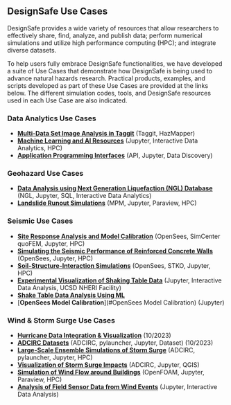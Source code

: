 ## DesignSafe Use Cases

DesignSafe provides a wide variety of resources that allow researchers to effectively share, find, analyze, and publish data; perform numerical simulations and utilize high performance computing (HPC); and integrate diverse datasets.  

To help users fully embrace DesignSafe functionalities, we have developed a suite of Use Cases that demonstrate how DesignSafe is being used to advance natural hazards research.  Practical products, examples, and scripts developed as part of these Use Cases are provided at the links below.  The different simulation codes, tools, and DesignSafe resources used in each Use Case are also indicated.

### Data Analytics Use Cases 

* [**Multi-Data Set Image Analysis in Taggit**](haan/usecase-3.md) (Taggit, HazMapper)
* [**Machine Learning and AI Resources**](vantassel_and_zhang/usecase.md) (Jupyter, Interactive Data Analytics, HPC)
* [**Application Programming Interfaces**](brandenberg-api/usecase.md) (API, Jupyter, Data Discovery)

### Geohazard Use Cases 

* [**Data Analysis using Next Generation Liquefaction (NGL) Database**](brandenberg-ngl/usecase.md) (NGL, Jupyter, SQL, Interactive Data Analytics)
* [**Landslide Runout Simulations**](kumar/usecase.md) (MPM, Jupyter, Paraview, HPC)

### Seismic Use Cases 

* [**Site Response Analysis and Model Calibration**](#opensees-model-calibration) (OpenSees, SimCenter quoFEM, Jupyter, HPC)
* [**Simulating the Seismic Performance of Reinforced Concrete Walls**](#seismic-response-of-concrete-walls) (OpenSees, Jupyter, HPC)
* [**Soil-Structure-Interaction Simulations**](#soil-structure-interaction) (OpenSees, STKO, Jupyter, HPC)
* [**Experimental Visualization of Shaking Table Data**](#experimental-shake-table-testing) (Jupyter, Interactive Data Analysis, UCSD NHERI Facility)
* [**Shake Table Data Analysis Using ML**](#shake-table-data-analysis-using-ml)
* [**OpenSees Model Calibration**](#OpenSees Model Calibration) (Jupyter)

### Wind &amp; Storm Surge Use Cases

* [**Hurricane Data Integration & Visualization**](pinelli/2usecase.md) (10/2023)
* [**ADCIRC Datasets**](dawson/usecase2.md)  (ADCIRC, pylauncher, Jupyter, Dataset) (10/2023)
* [**Large-Scale Ensemble Simulations of Storm Surge**](dawson/usecase.md)  (ADCIRC, pylauncher, Jupyter, HPC)
* [**Visualization of Storm Surge Impacts**](padgett/usecase.md) (ADCIRC, Jupyter, QGIS)
* [**Simulation of Wind Flow around Buildings**](kareem/usecase.md) (OpenFOAM, Jupyter, Paraview, HPC)
* [**Analysis of Field Sensor Data from Wind Events**](#field-sensing-wind-events) (Jupyter, Interactive Data Analysis)

